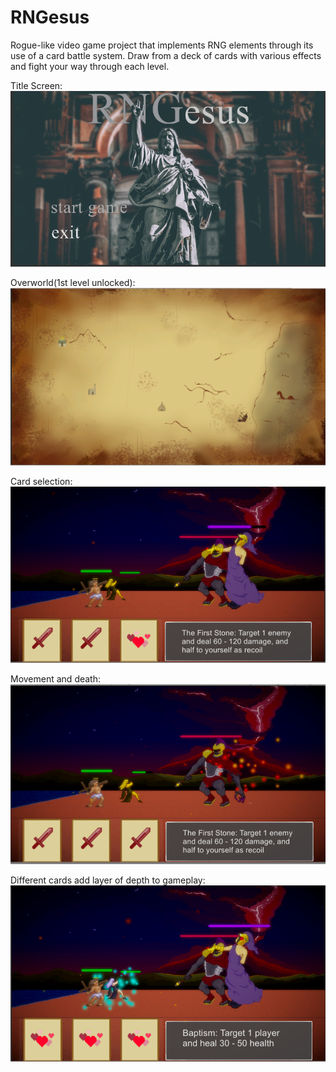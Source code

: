 # RNGesus
Rogue-like video game project that implements RNG elements through its use of a card battle system. Draw from a deck of cards with various effects and fight your way through each level.

Title Screen: 
![](images/titleScreen.png)

Overworld(1st level unlocked):
![](images/overworld.png)

Card selection:
![](images/battlescene.png)

Movement and death:
![](images/death.png)

Different cards add layer of depth to gameplay:
![](images/ParticlesHeal.png)



